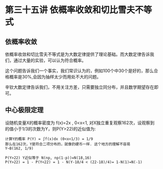 # 第三十五讲 依概率收敛和切比雪夫不等式
## 依概率收敛
依概率收敛和切比雪夫不等式是为大数定律提供了理论基础。而大数定律告诉我们，通过大量的实验，可以认为符合概率。

这个问题告诉我们一个事实，我们常识认为的，例如100个中30个是好的，那么合格概率是30%,会因为抽样太少而用处不大的问题。

辛钦大数定律告诉我们，不用关注方差，只需要独立同分布，并且数学期望存在即可。

## 中心极限定理

设随机变量X的概率密度为 f(x)=2x , 0<x<1, 对X独立重复观察162次，设观察到的值小于1/3的次数为Y，则P(Y>22)的近似值为:

```
计算Y的概率 P(Y) = ∫f(x)dx (0<x<1/3) = 1/9
那么在162次，Y是符合二项分布的，就像扔硬币一样. 这个地方的理解不容易
Y~B(162, 1/9)

P(Y>22) Y近似等于 N(np, np(1-p))=N(18,16)
P(Y>22) = 1 - P(Y<22) = 1 - N(Y-18/4 < (22-18)/4)= 1-N(1)=N(-1)
```